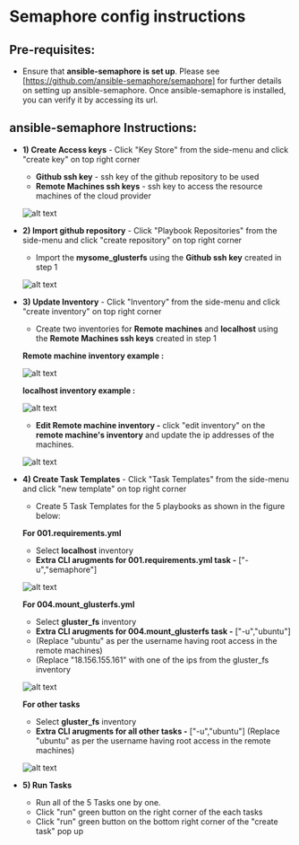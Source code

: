 # Semaphore config instructions
## Pre-requisites: 
- Ensure that **ansible-semaphore is set up**. Please see [https://github.com/ansible-semaphore/semaphore] for further details on setting up ansible-semaphore.
Once ansible-semaphore is installed, you can verify it by accessing its url.

## ansible-semaphore Instructions:

- **1) Create Access keys** - Click "Key Store" from the side-menu and click "create key" on top right corner
  - **Github ssh key** - ssh key of the github repository to be used
  - **Remote Machines ssh keys** - ssh key to access the resource machines of the cloud provider
  
  ![alt text](../../images/semaphore_1_create_key.png)
  
- **2) Import github repository** - Click "Playbook Repositories" from the side-menu and click "create repository" on top right corner
  - Import the **mysome_glusterfs** using the **Github ssh key** created in step 1
  
  ![alt text](../../images/semaphore_2_import_repository.png)
  
- **3) Update Inventory** - Click "Inventory" from the side-menu and click "create inventory" on top right corner
  - Create two inventories for **Remote machines** and **localhost** using the **Remote Machines ssh keys** created in step 1
  
  **Remote machine inventory example :**
  
  ![alt text](../../images/semaphore_3_create_remote_inventory.png)
  
  **localhost inventory example :**
  
  ![alt text](../../images/semaphore_3_localhost_inventory.png)
  
  - **Edit Remote machine inventory -** click "edit inventory" on the **remote machine's inventory** and update the ip addresses of the machines.
  
  ![alt text](../../images/semaphore_3_edit_remote_machine_inventory.png)
  
- **4) Create Task Templates** - Click "Task Templates" from the side-menu and click "new template" on top right corner
  - Create 5 Task Templates for the 5 playbooks as shown in the figure below:
  
  **For 001.requirements.yml**
  
  - Select **localhost** inventory
  - **Extra CLI arugments for 001.requirements.yml task -** ["-u","semaphore"]
  
  ![alt text](../../images/semaphore_4_requirements_task.png)
  
    **For 004.mount_glusterfs.yml**
  
  - Select **gluster_fs** inventory
  - **Extra CLI arugments for 004.mount_glusterfs task -** ["-u","ubuntu"]
  - (Replace "ubuntu" as per the username having root access in the remote machines)
  - (Replace "18.156.155.161" with one of the ips from the gluster_fs inventory
  
  ![alt text](../../images/semaphore_4_mountfs_task.png)
  
   **For other tasks**
  
  - Select **gluster_fs** inventory
  - **Extra CLI arugments for all other tasks -** ["-u","ubuntu"]  (Replace "ubuntu" as per the username having root access in the remote machines)
  
  ![alt text](../../images/semaphore_4_all_other_tasks.png)
    
- **5) Run Tasks** 
  - Run all of the 5 Tasks one by one.
  - Click "run" green button on the right corner of the each tasks
  - Click "run" green button on the bottom right corner of the "create task" pop up
  
  
  
  
  
  
 
  
